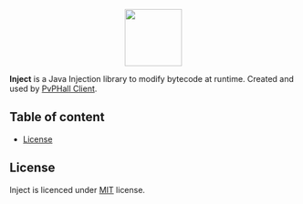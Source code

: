 <p align="center">
    <img src="https://i.imgur.com/eRRdNud.png" width="100" />
</p>

<!--<p align="center">
    <a href="https://github.com/QuiiBz/squid/actions">
        <img src="https://github.com/QuiiBz/squid/workflows/Lint/badge.svg" />
    </a>
    <a href="https://travis-ci.com/QuiiBz/squid">
        <img src="https://travis-ci.com/QuiiBz/squid.svg?branch=canary" />
    </a>
    <a href="https://www.code-inspector.com/project/4175/score/svg">
        <img src="https://www.code-inspector.com/project/4175/score/svg" />
    </a>
    <a href="https://github.com/QuiiBz/squid/issues">
        <img src="https://img.shields.io/badge/contributions-welcome-brightgreen.svg?style=flat" />
    </a>
</p>-->

**Inject** is a Java Injection library to modify bytecode at runtime. Created and used by [PvPHall Client](https://pvphall.com).

## Table of content
- [License](#license)

## License
Inject is licenced under [MIT](https://choosealicense.com/licenses/mit/) license.